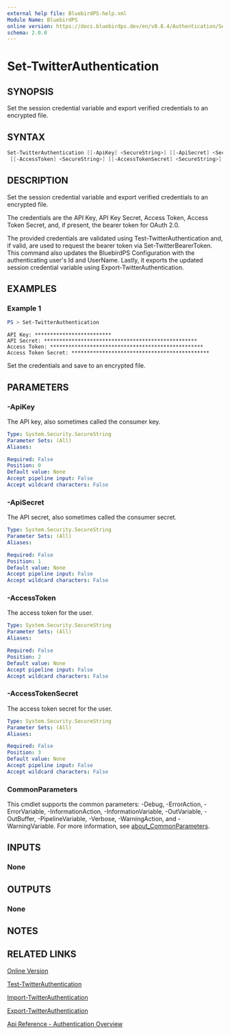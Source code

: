 ```yaml
---
external help file: BluebirdPS-help.xml
Module Name: BluebirdPS
online version: https://docs.bluebirdps.dev/en/v0.8.4/Authentication/Set-TwitterAuthentication
schema: 2.0.0
---
```


# Set-TwitterAuthentication

## SYNOPSIS

Set the session credential variable and export verified credentials to an encrypted file.

## SYNTAX

```powershell
Set-TwitterAuthentication [[-ApiKey] <SecureString>] [[-ApiSecret] <SecureString>]
 [[-AccessToken] <SecureString>] [[-AccessTokenSecret] <SecureString>] [<CommonParameters>]
```

## DESCRIPTION

Set the session credential variable and export verified credentials to an encrypted file.

The credentials are the API Key, API Key Secret, Access Token, Access Token Secret, and, if present, the bearer token for OAuth 2.0.

The provided credentials are validated using Test-TwitterAuthentication and, if valid, are used to request the bearer token via Set-TwitterBearerToken.
This command also updates the BluebirdPS Configuration with the authenticating user's Id and UserName.
Lastly, it exports the updated session credential variable using Export-TwitterAuthentication.

## EXAMPLES

### Example 1

```powershell
PS > Set-TwitterAuthentication
```

```text
API Key: *************************
API Secret: **************************************************
Access Token: **************************************************
Access Token Secret: *********************************************
```

Set the credentials and save to an encrypted file.

## PARAMETERS

### -ApiKey

The API key, also sometimes called the consumer key.

```yaml
Type: System.Security.SecureString
Parameter Sets: (All)
Aliases:

Required: False
Position: 0
Default value: None
Accept pipeline input: False
Accept wildcard characters: False
```

### -ApiSecret

The API secret, also sometimes called the consumer secret.

```yaml
Type: System.Security.SecureString
Parameter Sets: (All)
Aliases:

Required: False
Position: 1
Default value: None
Accept pipeline input: False
Accept wildcard characters: False
```

### -AccessToken

The access token for the user.

```yaml
Type: System.Security.SecureString
Parameter Sets: (All)
Aliases:

Required: False
Position: 2
Default value: None
Accept pipeline input: False
Accept wildcard characters: False
```

### -AccessTokenSecret

The access token secret for the user.

```yaml
Type: System.Security.SecureString
Parameter Sets: (All)
Aliases:

Required: False
Position: 3
Default value: None
Accept pipeline input: False
Accept wildcard characters: False
```

### CommonParameters

This cmdlet supports the common parameters: -Debug, -ErrorAction, -ErrorVariable, -InformationAction, -InformationVariable, -OutVariable, -OutBuffer, -PipelineVariable, -Verbose, -WarningAction, and -WarningVariable. For more information, see [about_CommonParameters](http://go.microsoft.com/fwlink/?LinkID=113216).

## INPUTS

### None

## OUTPUTS

### None

## NOTES

## RELATED LINKS

[Online Version](https://docs.bluebirdps.dev/en/v0.8.4/Authentication/Set-TwitterAuthentication)

[Test-TwitterAuthentication](https://docs.bluebirdps.dev/en/v0.8.4/Authentication/Test-TwitterAuthentication)

[Import-TwitterAuthentication](https://docs.bluebirdps.dev/en/v0.8.4/Authentication/Import-TwitterAuthentication)

[Export-TwitterAuthentication](https://docs.bluebirdps.dev/en/v0.8.4/Authentication/Export-TwitterAuthentication)

[Api Reference - Authentication Overview](https://developer.twitter.com/en/docs/authentication/overview)
